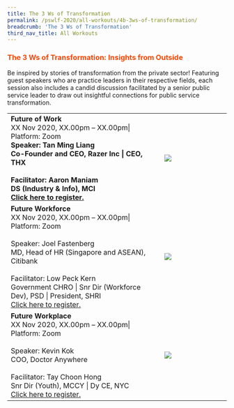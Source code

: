 ```yaml
---
title: The 3 Ws of Transformation
permalink: /pswlf-2020/all-workouts/4b-3ws-of-transformation/
breadcrumb: 'The 3 Ws of Transformation'
third_nav_title: All Workouts
---
```

### <font color="orangered"><b>The 3 Ws of Transformation: Insights from Outside</b></font>
Be inspired by stories of transformation from the private sector! Featuring guest speakers who are practice leaders in their respective fields, each session also includes a candid discussion facilitated by a senior public service leader to draw out insightful connections for public service transformation.
<tr>
<table>
       <col width="70%"> 
            <col width="30%"> 
    <td>
      <b>Future of Work</b>
      <br>XX Nov 2020, XX.00pm – XX.00pm| Platform: Zoom
      <br>       
      <b>Speaker: Tan Ming Liang
      <br>Co-Founder and CEO, Razer Inc | CEO, THX
      <br>
      <br>Facilitator: Aaron Maniam
      <br>DS (Industry & Info), MCI
      <br>
      <a href="http://www.registrationlink">Click here to register.</a> 
    </td>    
<td>
     <img src="/images/Speaker1.jpg">
    </td>
</tr>
<tr>
    <td>
      <b>Future Workforce</b>
      <br>XX Nov 2020, XX.00pm – XX.00pm| Platform: Zoom
      <br>       
      <br>Speaker: Joel Fastenberg
      <br>MD, Head of HR (Singapore and ASEAN), Citibank
      <br>      
      <br>Facilitator: Low Peck Kern
      <br>Government CHRO | Snr Dir (Workforce Dev), PSD | President, SHRI
      <br>
      <a href="http://www.registrationlink">Click here to register.</a>   
    </td>
    <td>
     <img src="/images/Speaker2.jpg">
    </td>
</tr>
<tr>
    <td>
      <b>Future Workplace </b>
      <br>XX Nov 2020, XX.00pm – XX.00pm| Platform: Zoom
      <br>       
      <br>Speaker: Kevin Kok
      <br>COO, Doctor Anywhere
      <br>      
      <br>Facilitator: Tay Choon Hong
      <br>Snr Dir (Youth), MCCY | Dy CE, NYC
      <br>
      <a href="http://www.registrationlink">Click here to register.</a>   
    </td>
    <td>
     <img src="/images/Speaker3.jpg">
    </td>
</tr>
